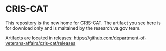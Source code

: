 # CRIS-CAT

This repository is the new home for CRIS-CAT. The artifact you see here is for download only and is maitained by the research.va.gov team.

Artifacts are located in releases: https://github.com/department-of-veterans-affairs/cris-cat/releases
